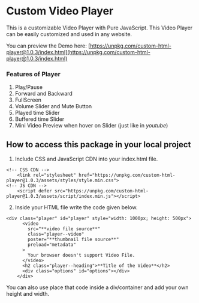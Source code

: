 # Custom Video Player
This is a customizable Video Player with Pure JavaScript.
This Video Player can be easily customized and used in any website.

You can preview the Demo here:
[https://unpkg.com/custom-html-player@1.0.3/index.html](https://unpkg.com/custom-html-player@1.0.3/index.html)

### Features of Player
1. Play/Pause
2. Forward and Backward
3. FullScreen
4. Volume Slider and Mute Button
5. Played time Slider
6. Buffered time Slider
7. Mini Video Preview when hover on Slider (just like in *youtube*)

## How to access this package in your local project
1. Include CSS and JavaScript CDN into your index.html file.
```
<!-- CSS CDN -->
	<link rel="stylesheet" href="https://unpkg.com/custom-html-player@1.0.3/assets/styles/style.min.css">
<!-- JS CDN -->
	<script defer src="https://unpkg.com/custom-html-player@1.0.3/assets/script/index.min.js"></script>
```
2. Inside your HTML file write the code given below.
```
<div class="player" id="player" style="width: 1000px; height: 500px">
      <video
        src="**video file source**"
        class="player--video"
        poster="**thumbnail file source**"
        preload="metadata"
      >
        Your browser doesn't support Video File.
      </video>
      <h2 class="player--heading">**Title of the Video**</h2>
      <div class="options" id="options"></div>
    </div>
```
You can also use place that code inside a div/container and add your own height and width.
